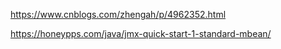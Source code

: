 https://www.cnblogs.com/zhengah/p/4962352.html

https://honeypps.com/java/jmx-quick-start-1-standard-mbean/